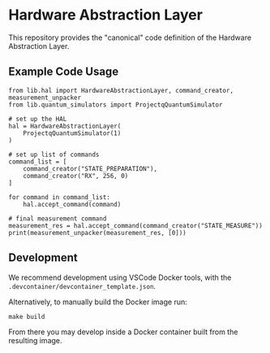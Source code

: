 # Hardware Abstraction Layer

This repository provides the "canonical" code definition of the Hardware
Abstraction Layer.

## Example Code Usage
```
from lib.hal import HardwareAbstractionLayer, command_creator, measurement_unpacker
from lib.quantum_simulators import ProjectqQuantumSimulator

# set up the HAL
hal = HardwareAbstractionLayer(
    ProjectqQuantumSimulator(1)
)

# set up list of commands
command_list = [
    command_creator("STATE_PREPARATION"),
    command_creator("RX", 256, 0)
]

for command in command_list:
    hal.accept_command(command)

# final measurement command
measurement_res = hal.accept_command(command_creator("STATE_MEASURE"))
print(measurement_unpacker(measurement_res, [0]))
```


## Development
We recommend development using VSCode Docker tools, with the `.devcontainer/devcontainer_template.json`.

Alternatively, to manually build the Docker image run:
```
make build
```
From there you may develop inside a Docker container built from the resulting image.